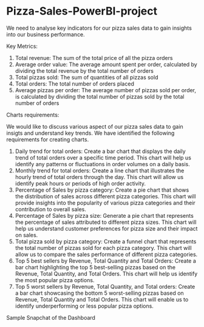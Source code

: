 # Pizza-Sales-PowerBI-project

We need to analyse key indicators for our pizza sales data to gain insights into our business performance. 

Key Metrics:

1. Total revenue:
      The sum of the total price of all the pizza orders
2. Average order value:
      The average amount spent per order, calculated by dividing the total revenue by the total number of orders
3. Total pizzas sold:
      The sum of quantities of all pizzas sold
4. Total orders:
      The total number of orders placed
5. Average pizzas per order:
      The average number of pizzas sold per order, is calculated by dividing the total number of pizzas sold by the total number of orders

Charts requirements:

We would like to discuss various aspect of our pizza sales data to gain insigts and understand key trends. We have identified the following requirements for creating charts.

1. Daily trend for total orders:
      Create a bar chart that displays the daily trend of total orders over a specific time period. This chart will help us identify any patterns or fluctuations in order volumes on a daily basis.
2. Monthly trend for total orders:
      Create a line chart that illustrates the hourly trend of total orders through the day. This chart will allow us identify peak hours or periods of high order activity.
3. Percentage of Sales by pizza category:
      Create a pie chart that shows the distribution of sales across different pizza categories. This chart will provide insights into the popularity of various pizza categories and their contribution to overall sales.
4. Percentage of Sales by pizza size:
      Generate a pie chart that represents the percentage of sales attributed to different pizza sizes. This chart will help us understand customer preferences for pizza size and their impact on sales.
5. Total pizza sold by pizza category:
       Create a funnel chart that represents the total number of pizzas sold for each pizza category. This chart will allow us to compare the sales performance of different pizza categories.
6. Top 5 best sellers by Revenue, Total Quantity and Total Orders:
       Create a bar chart highlighting the top 5 best-selling pizzas based on the Revenue, Total Quantity, and Total Orders. This chart will help us identify the most popular pizza options.
7. Top 5 worst sellers by Revenue, Total Quantity, and Total orders:
       Create a bar chart showcasing the bottom 5 worst-selling pizzas based on Revenue, Total Quantity and Total Orders. This chart will enable us to identify underperforming or less popular pizza options.


Sample Snapchat of the Dashboard
